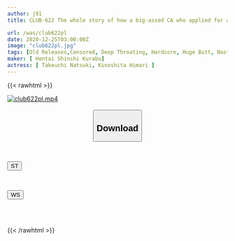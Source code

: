 ```yaml
---
author: j91
title: CLUB-622 The whole story of how a big-assed CA who applied for a part-time job in the dark was made to fall into a female by increasing his sensitivity with a massage and using a pursuit piston that wouldn't stop even if he came.

url: /was/club622pl
date: 2020-12-25T03:00:00Z
image: "club622pl.jpg"
tags: [Old Releases,Censored, Deep Throating, Hardcore, Huge Butt, Nasty, Stewardess, Various Professions, Voyeur]
maker: [ Hentai Shinshi Kurabu]
actress: [ Takeuchi Natsuki, Kinoshita Himari ]
---
```



{{< rawhtml >}}

<div class="video" data-videoid="Gv1kxGP07bU1D03">
    <a href="javascript:;">
        <img src="/was/club622pl/club622pl.jpg" width="WIDTH" height="HEIGHT" alt="club622pl.mp4" loading="lazy">
    </a>
</div>

<script type="text/javascript" src="https://j91.asia/asset/on-demand-st.js"></script>

<br>
  <link rel="stylesheet" href="https://j91.asia/asset/bs5.css">
  
  <center>
  <button class="btn btn-primary" type="button" data-bs-toggle="collapse" data-bs-target=".multi-collapse" aria-expanded="false" aria-controls="multiCollapseExample1 multiCollapseExample2"><h2>Download</h2></button></center>
</p>
<div class="row">
  <div class="col">
    <div class="collapse multi-collapse" id="multiCollapseExample1">
      <div class="card card-body">
	      	      <br>
<div class="buttons">  
<p><a href="https://streamtape.to/v/Gv1kxGP07bU1D03" target="_blank"><button class="btn-hover color-3"><i class="fa fa-download"></i> ST</button></a></p></div>
    </div>
  </div>
</div>
  <div class="col">
    <div class="collapse multi-collapse" id="multiCollapseExample2">
      <div class="card card-body">
	      <br>
<div class="buttons">
<p><a href="https://wolfstream.tv/3w3hme08mfm9" target="_blank"><button class="btn-hover color-8"><i class="fa fa-download"></i> WS</button></a></p></div>
<br><br>
      </div>
    </div>
  </div>
</div>

{{< /rawhtml >}}